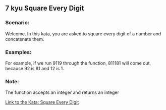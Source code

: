 ## 7 kyu Square Every Digit

### Scenario:  
Welcome. In this kata, you are asked to square every digit of a number and concatenate them.

### Examples:
For example, if we run 9119 through the function, 811181 will come out, because 92 is 81 and 12 is 1.

### Note:
The function accepts an integer and returns an integer

[Link to the Kata: Square Every Digit](https://www.codewars.com/kata/546e2562b03326a88e000020/csharp)